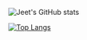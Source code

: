 ![Jeet's GitHub stats](https://github-readme-stats.vercel.app/api?username=jeet23&show_icons=true)


[![Top Langs](https://github-readme-stats.vercel.app/api/top-langs/?username=jeet23&layout=compact)](https://github.com/jeet23/github-readme-stats)
